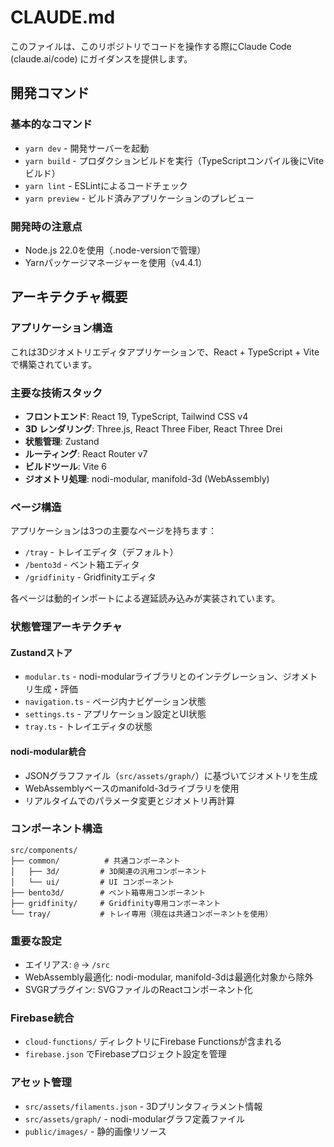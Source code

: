 # CLAUDE.md

このファイルは、このリポジトリでコードを操作する際にClaude Code (claude.ai/code) にガイダンスを提供します。

## 開発コマンド

### 基本的なコマンド
- `yarn dev` - 開発サーバーを起動
- `yarn build` - プロダクションビルドを実行（TypeScriptコンパイル後にViteビルド）
- `yarn lint` - ESLintによるコードチェック
- `yarn preview` - ビルド済みアプリケーションのプレビュー

### 開発時の注意点
- Node.js 22.0を使用（.node-versionで管理）
- Yarnパッケージマネージャーを使用（v4.4.1）

## アーキテクチャ概要

### アプリケーション構造
これは3Dジオメトリエディタアプリケーションで、React + TypeScript + Viteで構築されています。

### 主要な技術スタック
- **フロントエンド**: React 19, TypeScript, Tailwind CSS v4
- **3D レンダリング**: Three.js, React Three Fiber, React Three Drei
- **状態管理**: Zustand
- **ルーティング**: React Router v7
- **ビルドツール**: Vite 6
- **ジオメトリ処理**: nodi-modular, manifold-3d (WebAssembly)

### ページ構造
アプリケーションは3つの主要なページを持ちます：
- `/tray` - トレイエディタ（デフォルト）
- `/bento3d` - ベント箱エディタ
- `/gridfinity` - Gridfinityエディタ

各ページは動的インポートによる遅延読み込みが実装されています。

### 状態管理アーキテクチャ
#### Zustandストア
- `modular.ts` - nodi-modularライブラリとのインテグレーション、ジオメトリ生成・評価
- `navigation.ts` - ページ内ナビゲーション状態
- `settings.ts` - アプリケーション設定とUI状態
- `tray.ts` - トレイエディタの状態

#### nodi-modular統合
- JSONグラフファイル（`src/assets/graph/`）に基づいてジオメトリを生成
- WebAssemblyベースのmanifold-3dライブラリを使用
- リアルタイムでのパラメータ変更とジオメトリ再計算

### コンポーネント構造
```
src/components/
├── common/          # 共通コンポーネント
│   ├── 3d/         # 3D関連の汎用コンポーネント
│   └── ui/         # UI コンポーネント
├── bento3d/        # ベント箱専用コンポーネント
├── gridfinity/     # Gridfinity専用コンポーネント
└── tray/           # トレイ専用（現在は共通コンポーネントを使用）
```

### 重要な設定
- エイリアス: `@` -> `/src`
- WebAssembly最適化: nodi-modular, manifold-3dは最適化対象から除外
- SVGRプラグイン: SVGファイルのReactコンポーネント化

### Firebase統合
- `cloud-functions/` ディレクトリにFirebase Functionsが含まれる
- `firebase.json` でFirebaseプロジェクト設定を管理

### アセット管理
- `src/assets/filaments.json` - 3Dプリンタフィラメント情報
- `src/assets/graph/` - nodi-modularグラフ定義ファイル
- `public/images/` - 静的画像リソース